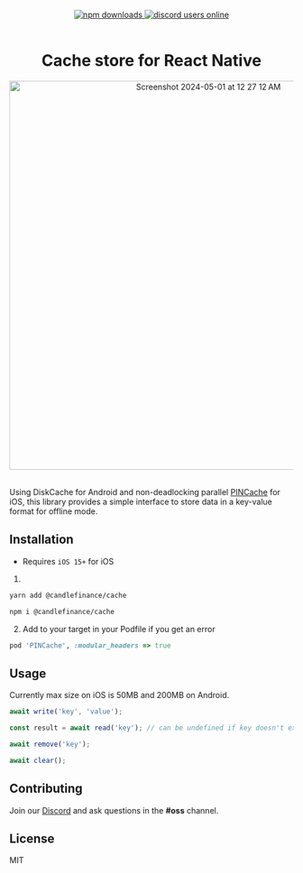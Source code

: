 <br/>

<div align="center">
   <a href="https://www.npmjs.com/package/@candlefinance%2Fcache">
  <img alt="npm downloads" src="https://img.shields.io/npm/dw/@candlefinance/cache?logo=npm&label=NPM%20downloads&cacheSeconds=3600"/>
   </a>
  <a alt="discord users online" href="https://discord.gg/qnAgjxhg6n" 
  target="_blank"
  rel="noopener noreferrer">
    <img alt="discord users online" src="https://img.shields.io/discord/986610142768406548?label=Discord&logo=discord&logoColor=white&cacheSeconds=3600"/>
    </a>
</div>
<br/>

<h1 align="center">
   Cache store for React Native 
</h1>


<div align="center">
<img width="690" alt="Screenshot 2024-05-01 at 12 27 12 AM" src="https://github.com/candlefinance/cache/assets/12258850/4632a696-3b0c-44f9-98f5-d2393137de9f">
</div>
<br/>

Using DiskCache for Android and non-deadlocking parallel [PINCache](https://github.com/pinterest/PINCache) for iOS, this library provides a simple interface to store data in a key-value format for offline mode.

## Installation

- Requires `iOS 15+` for iOS

1. 
```sh
yarn add @candlefinance/cache
```

```sh
npm i @candlefinance/cache
```

2. Add to your target in your Podfile if you get an error
```ruby
pod 'PINCache', :modular_headers => true
```

## Usage

Currently max size on iOS is 50MB and 200MB on Android. 

```js
await write('key', 'value');

const result = await read('key'); // can be undefined if key doesn't exist

await remove('key');

await clear();
```

## Contributing

Join our [Discord](https://discord.gg/qnAgjxhg6n) and ask questions in the **#oss** channel.

## License

MIT
